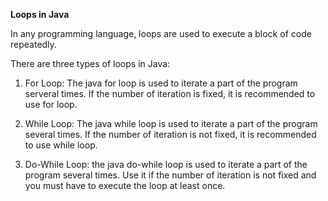 **Loops in Java**

In any programming language, loops are used to execute a block of code repeatedly.

There are three types of loops in Java:

1. For Loop: The java for loop is used to iterate a part of the program serveral times. If the number of iteration is fixed, it is recommended to use for loop.

2. While Loop: The java while loop is used to iterate a part of the program several times. If the number of iteration is not fixed, it is recommended to use while loop.

3. Do-While Loop: the java do-while loop is used to iterate a part of the program several times. Use it if the number of iteration is not fixed and you must have to execute the loop at least once.